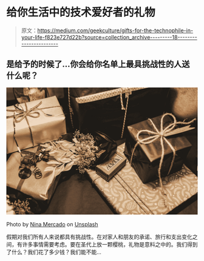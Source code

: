 # 给你生活中的技术爱好者的礼物

> 原文：<https://medium.com/geekculture/gifts-for-the-technophile-in-your-life-f823e727d22b?source=collection_archive---------18----------------------->

## 是给予的时候了…你会给你名单上最具挑战性的人送什么呢？

![](img/b8cd622e8d6314be7bdac145e1dfc933.png)

Photo by [Nina Mercado](https://unsplash.com/@nina_mercado?utm_source=medium&utm_medium=referral) on [Unsplash](https://unsplash.com?utm_source=medium&utm_medium=referral)

假期对我们所有人来说都具有挑战性。在对家人和朋友的承诺、旅行和支出变化之间，有许多事情需要考虑。要在圣代上放一颗樱桃，礼物是意料之中的。我们得到了什么？我们花了多少钱？我们能不能…